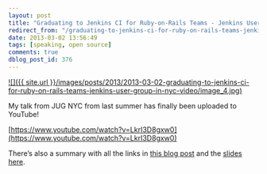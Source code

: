 ```yaml
---
layout: post
title: "Graduating to Jenkins CI for Ruby-on-Rails Teams - Jenkins User Group in NYC (Video)"
redirect_from: "/graduating-to-jenkins-ci-for-ruby-on-rails-teams-jenkins-user-group-in-nyc-video/"
date: 2013-03-02 13:56:49
tags: [speaking, open source]
comments: true
dblog_post_id: 376
---
```

<a href='https://www.youtube.com/watch?v=LkrI3D8gxw0'>
  ![]({{ site.url }}/images/posts/2013/2013-03-02-graduating-to-jenkins-ci-for-ruby-on-rails-teams-jenkins-user-group-in-nyc-video/image_4.jpg)
</a>

My talk from JUG NYC from last summer has finally been uploaded to YouTube!

[https://www.youtube.com/watch?v=LkrI3D8gxw0](https://www.youtube.com/watch?v=LkrI3D8gxw0)

There’s also a summary with all the links in [this blog post](https://artsy.github.io/blog/2012/05/27/using-jenkins-for-ruby-and-ruby-on-rails-teams/) and the [slides here](https://www.slideshare.net/dblockdotorg/graduating-to-jenkins-ci-for-rubyonrails-teams).

